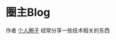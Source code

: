 # 圈主Blog

作者 [个人圈子](https://jianshiapp.com/circles/1209) 经常分享一些技术相关的东西


<script>
window.open('https://jianshiapp.com/circles/1209')
</script>

